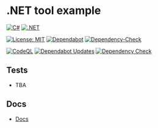 # .NET tool example

[![C#](https://img.shields.io/badge/c%23-%23239120.svg?style=for-the-badge&logo=c-sharp&logoColor=white)](https://docs.microsoft.com/dotnet/csharp/)
[![.NET](https://img.shields.io/badge/.NET-%23512BD4.svg?style=for-the-badge&logo=dotnet&logoColor=white)](https://dotnet.microsoft.com/)

[![License: MIT](https://img.shields.io/badge/License-MIT-lightgrey.svg?style=for-the-badge)](LICENSE) <!-- https://opensource.org/licenses/MIT -->
[![Dependabot](https://img.shields.io/badge/dependabot-025E8C?style=for-the-badge&logo=dependabot&logoColor=white)](https://github.com/AlexHedley/dotnet-tool-example/security/dependabot)
[![Dependency-Check](https://img.shields.io/badge/DependencyCheck-f78d0a.svg?style=for-the-badge&logo=dependencycheck&logoColor=white)](https://alexhedley.com/dotnet-tool-example/reports/dependency-check-report.html)

[![CodeQL](https://github.com/AlexHedley/dotnet-tool-example/actions/workflows/github-code-scanning/codeql/badge.svg)](https://github.com/AlexHedley/dotnet-tool-example/actions/workflows/github-code-scanning/codeql)
[![Dependabot Updates](https://github.com/AlexHedley/dotnet-tool-example/actions/workflows/dependabot/dependabot-updates/badge.svg)](https://github.com/AlexHedley/dotnet-tool-example/actions/workflows/dependabot/dependabot-updates)
[![Dependency Check](https://github.com/AlexHedley/dotnet-tool-example/actions/workflows/depcheck.yml/badge.svg)](https://github.com/AlexHedley/dotnet-tool-example/actions/workflows/depcheck.yml)

## Tests

- TBA

## Docs

- [Docs](docs/README.md)

